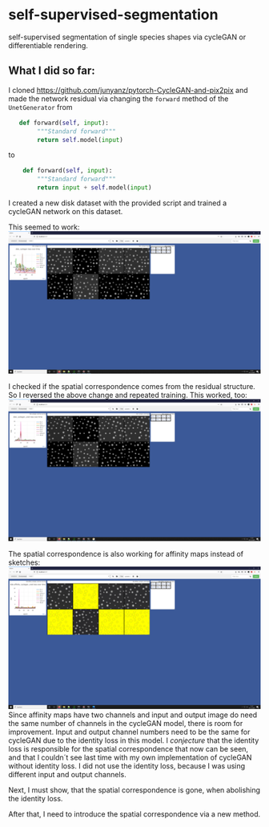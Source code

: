 # self-supervised-segmentation
self-supervised segmentation of single species shapes via cycleGAN or differentiable rendering.


## What I did so far:
I cloned https://github.com/junyanz/pytorch-CycleGAN-and-pix2pix and made the network residual via changing the `forward` method of the `UnetGenerator` from
```python
   def forward(self, input):
        """Standard forward"""
        return self.model(input)
```
to
```python
    def forward(self, input):
        """Standard forward"""
        return input + self.model(input)
```
I created a new disk dataset with the provided script and trained a cycleGAN network on this dataset.

This seemed to work:
![alt text](figures/disk_cycleGAN_resunet.png "Residual Unet works")

I checked if the spatial correspondence comes from the residual structure. So I reversed the above change and repeated training. This worked, too:
![alt text](figures/disk_cycleGAN_unet.png "Just Unet works, too")

The spatial correspondence is also working for affinity maps instead of sketches:
![alt text](figures/disk-affinity_cycleGAN_unet.png "Just Unet with affinity maps works, too")
Since affinity maps have two channels and input and output image do need the same number of channels in the cycleGAN model, there is room for improvement. Input and output channel numbers need to be the same for cycleGAN due to the identity loss in this model. I *conjecture* that the identity loss is responsible for the spatial correspondence that now can be seen, and that I couldn´t see last time with my own implementation of cycleGAN without identity loss. I did not use the identity loss, because I was using different input and output channels.

Next, I must show, that the spatial correspondence is gone, when abolishing the identity loss.

After that, I need to introduce the spatial correspondence via a new method.
